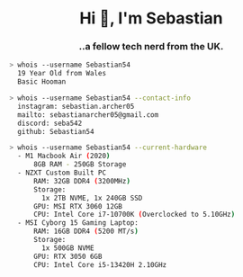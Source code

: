 <h1 align="center">Hi 👋, I'm Sebastian</h1>
<h3 align="center">..a fellow tech nerd from the UK.</h3>

````bash
> whois --username Sebastian54
  19 Year Old from Wales
  Basic Hooman
````

````bash
> whois --username Sebastian54 --contact-info
  instagram: sebastian.archer05
  mailto: sebastianarcher05@gmail.com
  discord: seba542
  github: Sebastian54
````

````bash
> whois --username Sebastian54 --current-hardware
  - M1 Macbook Air (2020)
      8GB RAM - 250GB Storage
  - NZXT Custom Built PC
      RAM: 32GB DDR4 (3200MHz)
      Storage:
        1x 2TB NVME, 1x 240GB SSD
      GPU: MSI RTX 3060 12GB
      CPU: Intel Core i7-10700K (Overclocked to 5.10GHz)
  - MSI Cyborg 15 Gaming Laptop:
      RAM: 16GB DDR4 (5200 MT/s)
      Storage:
        1x 500GB NVME
      GPU: RTX 3050 6GB
      CPU: Intel Core i5-13420H 2.10GHz
